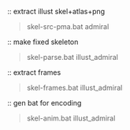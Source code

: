 :: extract illust skel+atlas+png
> skel-src-pma.bat admiral

:: make fixed skeleton
> skel-parse.bat illust_admiral

:: extract frames
> skel-frames.bat illust_admiral

:: gen bat for encoding
> skel-anim.bat illust_admiral
